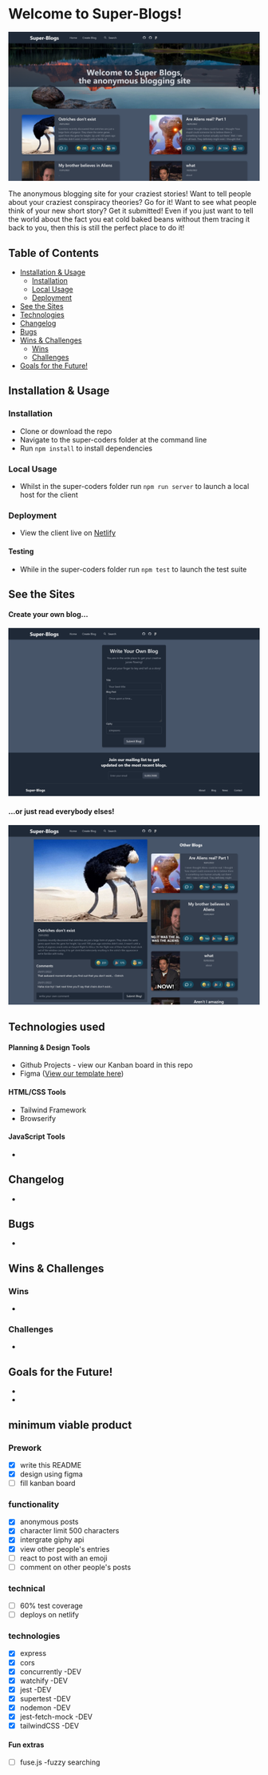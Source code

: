 # Welcome to Super-Blogs!

![Screenshot](src/images/indexHTML.png)

The anonymous blogging site for your craziest stories!
Want to tell people about your craziest conspiracy theories? Go for it!
Want to see what people think of your new short story? Get it submitted!
Even if you just want to tell the world about the fact you eat cold baked beans without them tracing it back to you, then this is still the perfect place to do it!

## Table of Contents

- [Installation & Usage](#installation--usage)
  - [Installation](#installation)
  - [Local Usage](#usage)
  - [Deployment](#deployment)
- [See the Sites](#see-the-sites)
- [Technologies](#technologies)
- [Changelog](#changelog)
- [Bugs](#bugs)
- [Wins & Challenges](#wins--challenges)
  - [Wins](#wins)
  - [Challenges](#challenges)
- [Goals for the Future!](#goals-for-the-future)

## Installation & Usage

### Installation

- Clone or download the repo
- Navigate to the super-coders folder at the command line
- Run `npm install` to install dependencies

### Local Usage

- Whilst in the super-coders folder run `npm run server` to launch a local host for the client

### Deployment

- View the client live on [Netlify](https://super-coders.netlify.app/)

#### Testing

- While in the super-coders folder run `npm test` to launch the test suite

## See the Sites

#### Create your own blog...

![Screenshot](src/images/createBlogHTML.png)

#### ...or just read everybody elses!

![Screenshot](src/images/blogHTML.png)

## Technologies used

#### Planning & Design Tools

- Github Projects - view our Kanban board in this repo
- Figma ([View our template here](https://www.figma.com/file/irC9SOqgXFVlGknEMVmSn9/super-coders?node-id=2%3A3))

#### HTML/CSS Tools

- Tailwind Framework
- Browserify

#### JavaScript Tools

-

## Changelog

-

## Bugs

-

## Wins & Challenges

### Wins

-

### Challenges

-

## Goals for the Future!

-
-

## minimum viable product

### Prework

- [x] write this README
- [x] design using figma
- [ ] fill kanban board

### functionality

- [x] anonymous posts
- [x] character limit 500 characters
- [x] intergrate giphy api
- [x] view other people's entries
- [ ] react to post with an emoji
- [ ] comment on other people's posts

### technical

- [ ] 60% test coverage
- [ ] deploys on netlify

### technologies

- [x] express
- [x] cors
- [x] concurrently -DEV
- [x] watchify -DEV
- [x] jest -DEV
- [x] supertest -DEV
- [x] nodemon -DEV
- [x] jest-fetch-mock -DEV
- [x] tailwindCSS -DEV

#### Fun extras

- [ ] fuse.js -fuzzy searching

